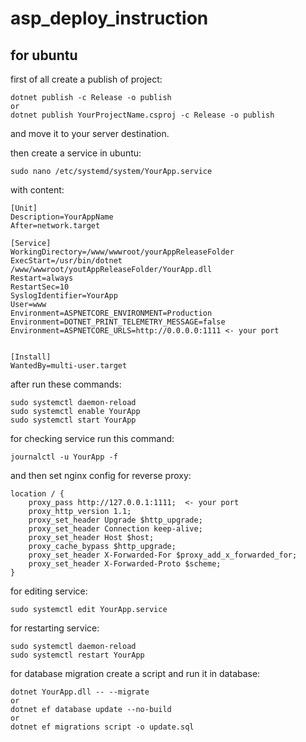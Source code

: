 # asp_deploy_instruction

## for ubuntu
first of all create a publish of project:
```
dotnet publish -c Release -o publish
or
dotnet publish YourProjectName.csproj -c Release -o publish
```

and move it to your server destination.

then create a service in ubuntu:
```
sudo nano /etc/systemd/system/YourApp.service
```

with content:
```
[Unit]
Description=YourAppName
After=network.target

[Service]
WorkingDirectory=/www/wwwroot/yourAppReleaseFolder
ExecStart=/usr/bin/dotnet /www/wwwroot/youtAppReleaseFolder/YourApp.dll
Restart=always
RestartSec=10
SyslogIdentifier=YourApp
User=www
Environment=ASPNETCORE_ENVIRONMENT=Production
Environment=DOTNET_PRINT_TELEMETRY_MESSAGE=false
Environment=ASPNETCORE_URLS=http://0.0.0.0:1111 <- your port


[Install]
WantedBy=multi-user.target
```


after run these commands:
```
sudo systemctl daemon-reload
sudo systemctl enable YourApp
sudo systemctl start YourApp
```

for checking service run this command:
```
journalctl -u YourApp -f
```

and then set nginx config for reverse proxy:
```
location / {
    proxy_pass http://127.0.0.1:1111;  <- your port
    proxy_http_version 1.1;
    proxy_set_header Upgrade $http_upgrade;
    proxy_set_header Connection keep-alive;
    proxy_set_header Host $host;
    proxy_cache_bypass $http_upgrade;
    proxy_set_header X-Forwarded-For $proxy_add_x_forwarded_for;
    proxy_set_header X-Forwarded-Proto $scheme;
}
```

for editing service:
```
sudo systemctl edit YourApp.service
```

for restarting service:
```
sudo systemctl daemon-reload
sudo systemctl restart YourApp
```


for database migration create a script and run it in database:
```
dotnet YourApp.dll -- --migrate
or
dotnet ef database update --no-build
or
dotnet ef migrations script -o update.sql

```

